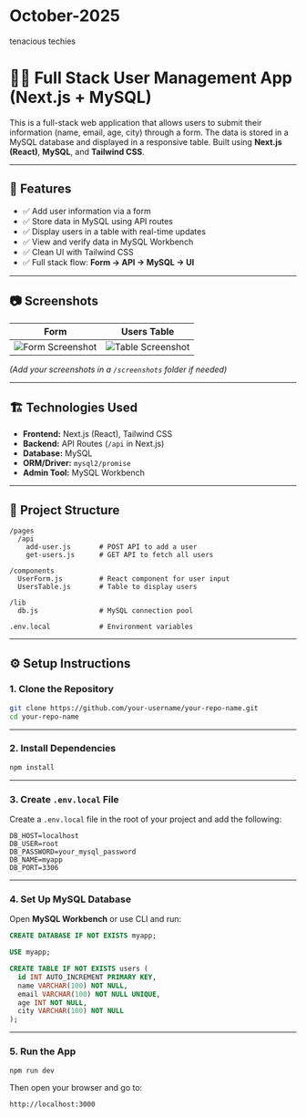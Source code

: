 # October-2025
tenacious techies


<!-- ====================================================================================== -->

# 🧑‍💻 Full Stack User Management App (Next.js + MySQL)

This is a full-stack web application that allows users to submit their information (name, email, age, city) through a form. The data is stored in a MySQL database and displayed in a responsive table. Built using **Next.js (React)**, **MySQL**, and **Tailwind CSS**.

---

## 🚀 Features

- ✅ Add user information via a form
- ✅ Store data in MySQL using API routes
- ✅ Display users in a table with real-time updates
- ✅ View and verify data in MySQL Workbench
- ✅ Clean UI with Tailwind CSS
- ✅ Full stack flow: **Form → API → MySQL → UI**

---

## 📷 Screenshots

| Form | Users Table |
|------|-------------|
| ![Form Screenshot](./form.png) | ![Table Screenshot](./table.png) |

*(Add your screenshots in a `/screenshots` folder if needed)*

---

## 🏗️ Technologies Used

- **Frontend:** Next.js (React), Tailwind CSS
- **Backend:** API Routes (`/api` in Next.js)
- **Database:** MySQL
- **ORM/Driver:** `mysql2/promise`
- **Admin Tool:** MySQL Workbench

---

## 📁 Project Structure

```
/pages
  /api
    add-user.js       # POST API to add a user
    get-users.js      # GET API to fetch all users

/components
  UserForm.js         # React component for user input
  UsersTable.js       # Table to display users

/lib
  db.js               # MySQL connection pool

.env.local            # Environment variables
```

---

## ⚙️ Setup Instructions

### 1. Clone the Repository

```bash
git clone https://github.com/your-username/your-repo-name.git
cd your-repo-name
```

---

### 2. Install Dependencies

```bash
npm install
```

---

### 3. Create `.env.local` File

Create a `.env.local` file in the root of your project and add the following:

```env
DB_HOST=localhost
DB_USER=root
DB_PASSWORD=your_mysql_password
DB_NAME=myapp
DB_PORT=3306
```

---

### 4. Set Up MySQL Database

Open **MySQL Workbench** or use CLI and run:

```sql
CREATE DATABASE IF NOT EXISTS myapp;

USE myapp;

CREATE TABLE IF NOT EXISTS users (
  id INT AUTO_INCREMENT PRIMARY KEY,
  name VARCHAR(100) NOT NULL,
  email VARCHAR(100) NOT NULL UNIQUE,
  age INT NOT NULL,
  city VARCHAR(100) NOT NULL
);
```

---

### 5. Run the App

```bash
npm run dev
```

Then open your browser and go to:

```
http://localhost:3000
```
